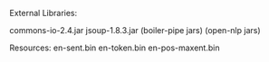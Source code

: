 External Libraries: 

commons-io-2.4.jar 
jsoup-1.8.3.jar 
(boiler-pipe jars)
(open-nlp jars)


Resources:
en-sent.bin
en-token.bin
en-pos-maxent.bin







